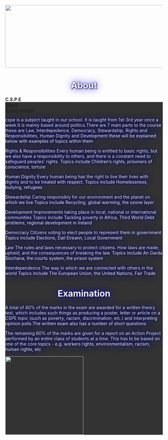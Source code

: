 <html>

<head>
<style>
h1,p{
    color: white;
    text-shadow: 1px 1px 2px black, 0 0 25px blue, 0 0 5px darkblue;
}
</style>
</head>

<head>
<style>

p.italic {
    font-style: italic;
}

</style>
</head>

<head>
<style>
ul {
    list-style-type: none;
    margin: 0;
    padding: 0;
    overflow: hidden;
    background-color: #333;
}

li {
    float: left;
}

li a {
    display: block;
    color: white;
    text-align: center;
    padding: 14px 16px;
    text-decoration: none;
}

li a:hover {
    background-color: #111;
}
</style>
</head>

<html>
<body>

<img src="http://www.stjosephsrush.ie/wp-content/uploads/2018/03/schoolbanner3.png"  width="7000" height="200">


<h1 style="text-align:center;">About</h1>
   <strong>C.S.P.E</strong> 

 <ul>
   <li><a class="active" href="https://stjrush.github.io/cspe.github.io/">About</a></li>
   <li><a href="https://lukedoyle03.github.io/cspe.github.io/">Action project</a></li>
 </ul> 
 
 <ul style="list-style-type:disc">

<li><p class="italic">cspe is a subject taught in our school. It is taught from 1st-3rd year once a week.It is mainly based around politics.There are 7 main parts to the course these are Law, Interdepedence, Democracy, Stewardship, Rights and Responsibilities, Human Dignity and Development these will be explained below with examples of topics within them</li>
 
<li><p class="italic">Rights & Responsibilities
Every human being is entitled to basic rights, but we also have a responsibility to others, and there is a constant need to safeguard peoples’ rights.
Topics include Children’s rights, prisoners of conscience, torture</li>
 
<li><p class="italic">Human Dignity
Every human being has the right to live their lives with dignity and to be treated with respect.
Topics include Homelessness, bullying, refugees</li>
 
<li><p class="italic">Stewardship
Caring responsibly for our environment and the planet on which we live
Topics include Recycling, global warming, the ozone layer</li>
    
<li><p class="italic">Development
Improvements taking place in local, national or international communities
Topics include Tackling poverty in Africa, Third World Debt problems, regional development in Ireland</li>
 
<li><p class="italic">Democracy
Citizens voting to elect people to represent them in government
Topics include Elections, Dail Eireann, Local Government</li>
 
<li><p class="italic">Law
The rules and laws necessary to protect citizens. How laws are made, upheld, and the consequences of breaking the law.
Topics include An Garda Siochana, the courts system, the prison system</li>
 
<li><p class="italic">Interdependence
The way in which we are connected with others in the world
Topics include The European Union, the United Nations, Fair Trade</li>
   
<h1 style="text-align:center;">Examination</h1>
   
<li><p class="italic">A total of 40% of the marks in the exam are awarded for a written theory test, which includes such things as producing a poster, letter or article on a CSPE topic (such as poverty, racism, discrimination, etc.) and interpreting opinion polls.The written exam also has a number of short questions</li>

<li><p class="italic">The remaining 60% of the marks are given for a report on an Action Project performed by an entire class of students at a time. This has to be based on one of the core topics - e.g. workers rights, environmentalism, racism, human rights, etc</li>
    
 <body>

<img src="https://www.schoolbooks365.ie/image/cache/catalog/AAA/CSPE%20JC-500x500.jpg" width="250" height="250">

</body>
